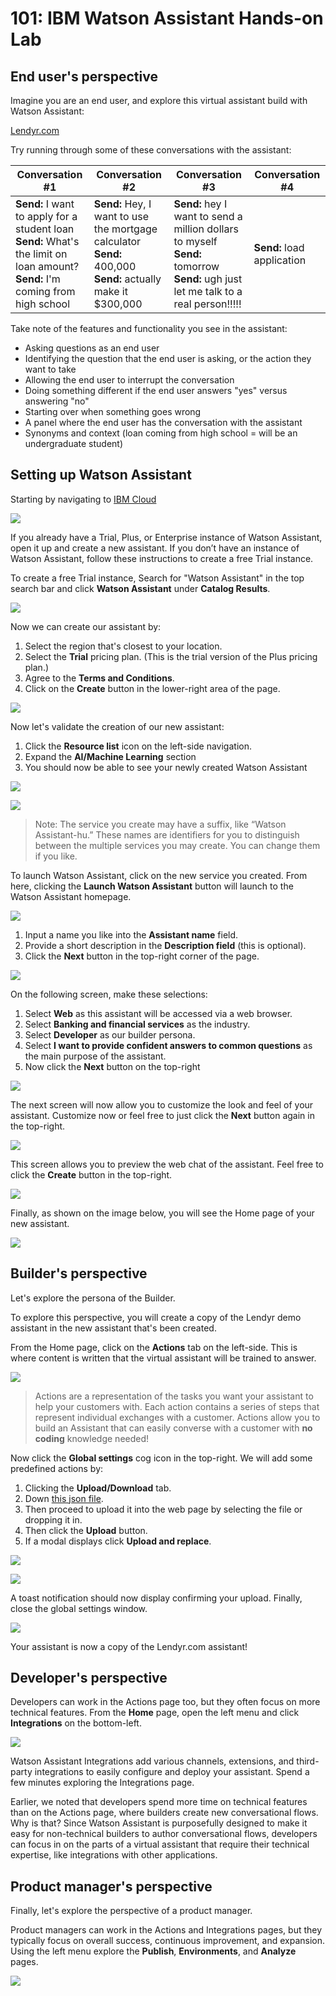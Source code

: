 # 101: IBM Watson Assistant Hands-on Lab

## End user's perspective

Imagine you are an end user, and explore this virtual assistant build with Watson Assistant:

[Lendyr.com](http://lendyr.com/)

Try running through some of these conversations with the assistant:

| Conversation #1                                                                                                                     | Conversation #2                                                                                                  | Conversation #3                                                                                                                        | Conversation #4            |
| ----------------------------------------------------------------------------------------------------------------------------------- | ---------------------------------------------------------------------------------------------------------------- | -------------------------------------------------------------------------------------------------------------------------------------- | -------------------------- |
| **Send:** I want to apply for a student loan<br>**Send:** What's the limit on loan amount?<br>**Send:** I'm coming from high school | **Send:** Hey, I want to use the mortgage calculator<br>**Send:** 400,000<br>**Send:** actually make it $300,000 | **Send:** hey I want to send a million dollars to myself<br>**Send:** tomorrow<br>**Send:** ugh just let me talk to a real person!!!!! | **Send:** load application |

Take note of the features and functionality you see in the assistant:

- Asking questions as an end user
- Identifying the question that the end user is asking, or the action they want to take
- Allowing the end user to interrupt the conversation
- Doing something different if the end user answers "yes" versus answering "no"
- Starting over when something goes wrong
- A panel where the end user has the conversation with the assistant
- Synonyms and context (loan coming from high school = will be an undergraduate
  student)

## Setting up Watson Assistant

Starting by navigating to [IBM Cloud](https://cloud.ibm.com)

![](./images/101/image-003.png)

If you already have a Trial, Plus, or Enterprise instance of Watson Assistant, open it up and
create a new assistant. If you don’t have an instance of Watson Assistant, follow these
instructions to create a free Trial instance.

To create a free Trial instance, Search for "Watson Assistant" in the top search bar and click
**Watson Assistant** under **Catalog Results**.

![](./images/101/image-004.png)

Now we can create our assistant by:

1. Select the region that's closest to your location.
2. Select the **Trial** pricing plan. (This is the trial version of the Plus pricing plan.)
3. Agree to the **Terms and Conditions**.
4. Click on the **Create** button in the lower-right area of the page.

![](./images/101/image-005.jpg)

Now let's validate the creation of our new assistant:

1. Click the **Resource list** icon on the left-side navigation.
2. Expand the **AI/Machine Learning** section
3. You should now be able to see your newly created Watson Assistant

![](./images/101/image-006.jpg)

![](./images/101/image-007.png)

> Note: The service you create may have a suffix, like “Watson Assistant-hu.” These names are
> identifiers for you to distinguish between the multiple services you may create. You can change
> them if you like.

To launch Watson Assistant, click on the new service you created. From here, clicking the **Launch Watson Assistant** button will launch to the Watson Assistant homepage.

![](./images/101/image-008.jpg)

1. Input a name you like into the **Assistant name** field.
2. Provide a short description in the **Description field** (this is optional).
3. Click the **Next** button in the top-right corner of the page.

![](./images/101/image-010.jpg)

On the following screen, make these selections:

1. Select **Web** as this assistant will be accessed via a web browser.
2. Select **Banking and financial services** as the industry.
3. Select **Developer** as our builder persona.
4. Select **I want to provide confident answers to common questions** as the main purpose of the assistant.
5. Now click the **Next** button on the top-right

![](./images/101/image-013.jpg)

The next screen will now allow you to customize the look and feel of your assistant. Customize now or feel free to just click the **Next** button again in the top-right.

![](./images/101/image-014.jpg)

This screen allows you to preview the web chat of the assistant. Feel free to click the **Create** button in the top-right.

![](./images/101/image-015.jpg)

Finally, as shown on the image below, you will see the Home page of your new assistant.

![](./images/101/image-016.png)

## Builder's perspective

Let's explore the persona of the Builder.

To explore this perspective, you will create a copy of the Lendyr demo assistant in the new assistant that's been created.

From the Home page, click on the **Actions** tab on the left-side. This is where content is written that the virtual assistant will be trained to answer.

![](./images/101/image-018.jpg)

> Actions are a representation of the tasks you want your assistant to help your customers with.
> Each action contains a series of steps that represent individual exchanges with a customer.
> Actions allow you to build an Assistant that can easily converse with a customer with **no
> coding** knowledge needed!

Now click the **Global settings** cog icon in the top-right. We will add some predefined actions by:

1. Clicking the **Upload/Download** tab.
2. Down [this json file](https://raw.githubusercontent.com/CloudPak-Outcomes/Watson-Asst-Lab/main/action-skills/LendyrActions_v17_Live_lastchecked03Jan2023.json).
3. Then proceed to upload it into the web page by selecting the file or dropping it in.
4. Then click the **Upload** button.
5. If a modal displays click **Upload and replace**.

![](./images/101/image-021.png)

![](./images/101/image-022.png)

A toast notification should now display confirming your upload. Finally, close the global settings window.

![](./images/101/image-023.jpg)

Your assistant is now a copy of the Lendyr.com assistant!

## Developer's perspective

Developers can work in the Actions page too, but they often focus on more technical features. From the **Home** page, open the left menu and click **Integrations** on the bottom-left.

![](./images/101/image-026.jpg)

Watson Assistant Integrations add various channels, extensions, and third-party integrations to easily configure and deploy your assistant. Spend a few minutes exploring the Integrations page.

Earlier, we noted that developers spend more time on technical features than on the Actions page, where builders create new conversational flows. Why is that? Since Watson Assistant is purposefully designed to make it easy for non-technical builders to author conversational flows, developers can focus in on the parts of a virtual assistant that require their technical expertise, like integrations with other applications.

## Product manager's perspective

Finally, let's explore the perspective of a product manager.

Product managers can work in the Actions and Integrations pages, but they typically focus on overall success, continuous improvement, and expansion. Using the left menu explore the **Publish**, **Environments**, and **Analyze** pages.

![](./images/101/image-028.jpg)
